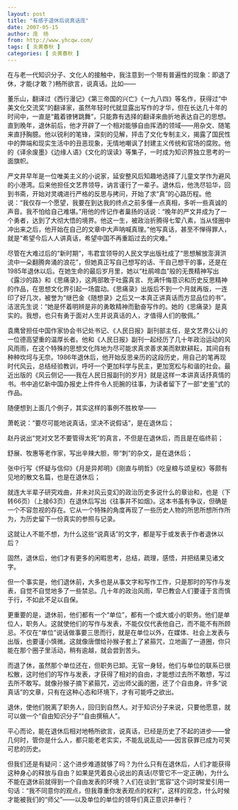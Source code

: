 ```yaml
---
layout: post
title: "有感于退休后说真话庞"
date: 2007-05-15
author: 庞　旸
from: http://www.yhcqw.com/
tags: [ 炎黄春秋 ]
categories: [ 炎黄春秋 ]
---
```




在与老一代知识分子、文化人的接触中，我注意到一个带有普遍性的现象：即退了休，才能(才敢？)畅所欲言，说真话。比如——


董乐山，翻译过《西行漫记》《第三帝国的兴亡》《一九八四》等名作，获得过“中美文化交流奖”的翻译家，虽然年轻时代就显露出写作的才华，但在长达几十年的时间中，一直是“戴着镣铐跳舞”，只能靠有选择的翻译来曲折地表达自己的思想。直到晚年，退休前后，他才开辟了一个相对能够自由挥洒的领域——用杂文、随笔来直抒胸臆。他以锐利的笔锋，深刻的见解，抨击了文化专制主义，揭露了国民性中的弊端和现实生活中的丑恶现象，无情地嘲讽了封建主义传统和官场的腐败。他的《译余废墨》《边缘人语》《文化的误读》等集子，一时成为知识界独立思考的一面旗帜。


严文井早年是一位唯美主义的小说家，延安整风后知趣地选择了儿童文学作为避风的小港湾。后来他担任文艺界领导，讷言谨行了一辈子。退休后，他洗尽铅华，回到书斋，开始对灵魂进行严格的反思与拷问，开始了求“真”的心路历程。他说：“我仅存一个愿望，我要在到达我的终点之前多懂一点真相，多听一些真诚的声音。我不怕给自己难堪。”用他的传记作者巢扬的话说：“晚年的严文井成为了一个勇者，达到了大彻大悟的境界。他这一生，被政治折腾得七荤八素，当从怪圈中冲出来之后，他开始在自己的文章中大声呐喊真理。”他写真话，甚至不惮得罪人，就是“希望今后人人讲真话，希望中国不再重蹈过去的灾难。”


尽管在大难过后的“新时期”，韦君宜领导的人民文学出版社成了“思想解放澎湃洪流中一朵翻腾奔涌的浪花”，但她真正写自己想写的话、干自己想干的事，还是在1985年退休以后。在她生命的最后岁月里，她以“杜鹃啼血”般的无畏精神写出《露沙的路》和《思痛录》，这两部敢于吐露真言、充满忏悔意识和历史反思精神的作品，在思想文化界引起一场震动。《思痛录》出版后不到一个月就再版，一连印了好几次，被誉为“继巴金《随想录》之后又一本真正讲真话而方显品位的书”。洁泯先生说：“她是怀着明辨是非的勇敢精神而勤奋写作的。她的《思痛录》是真实的。我想，也只有勇于面对人生并说真话的人，才值得人们的敬佩。”


袁鹰曾担任中国作家协会书记处书记、《人民日报》副刊部主任，是文艺界公认的一位德高望重的温厚长者。他和《人民日报》副刊一起经历了几十年政治运动的风风雨雨，在这个特殊的思想文化阵地为尽可能求真求善求美而默默耕耘，其间自有种种坎坷与无奈。1986年退休后，他开始反思亲历的这段历史，用自己的笔再现时代风云，总结经验教训，呼吁一个更加科学与民主，更加宽松与和谐的社会。最近出版的《风云侧记——我在人民日报副刊的岁月》就是这样一本讲真话抒真情的书。书中追忆新中国办报史上件件令人扼腕的往事，为读者留下了一部“史鉴”式的作品。

随便想到上面几个例子，其实这样的事例不胜枚举——

萧乾说：“要尽可能地说真话，坚决不说假话”，是在退休后；

赵丹说出“党对文艺不要管得太死”的真言，不但是在退休后，而且是在临终前；

舒展、牧惠等老作家，写出辛辣大胆，带“刺”的杂文，是在退休后；

张中行写《怀疑与信仰》《月是异邦明》《刚直与明哲》《吃皇粮与颂皇权》等颇有见地的散文名篇，也是在退休后；


就连大半辈子研究戏曲，并未对风云变幻的政治历史多说什么的章诒和，也是（下转66页）（上接63页）在退休后写出《往事并不如烟》。这本书虽有争议，但确是一个不容忽视的存在。它从一个特殊的角度再现了一些历史人物的所思所想所作所为，为历史留下一份真实的参照与记录。

这就让人不能不想，为什么这些“说真话”的文字，都是写于或发表于作者退休以后？

固然，退休后，他们才有更多的闲暇思考，总结，疏理，感悟，并把结果见诸文字。


但一个事实是，他们退休前，大多也是从事文字和写作工作，只是那时的写作与发表，自觉不自觉地多了一些禁忌。几十年的政治风雨，早已教会人们要谨于言而慎于行，不如此不足以自保。


更重要的是，退休前，他们都有一个“单位”，都有一个或大或小的职务。他们是单位人，职务人。这就使他们的写作与发表，不能仅仅代表他自己，而不能不有所顾忌。不仅在“单位”说话做事要三思而行，就是在单位以外，在媒体、社会上发表与出版，也要谨小慎微。这就像唐僧给孙猴子套上了紧箍咒，立地画了一道圈，你只能在那个圈子里活动，稍有逾越，就会尝到苦头。


而退了休，虽然那个单位还在，但职务已卸。无官一身轻，他们与单位的联系已很松散，这时他们的写作与发表，才获得了相对的自由，才能想过去所不敢想，写过去所不敢写。就像孙猴子摘下紧箍咒，迈出师父画的圈，还了个自由身。许多“说真话”的文章，只有在这种心态和环境下，才有可能呼之欲出。

退休，使他们脱离了职务人，回归到自然人。对于知识分子来说，只要他愿意，就可以做一个“自由知识分子”“自由撰稿人”。

平心而论，能在退休后相对地畅所欲言，说真话，已经是历史了不起的进步——曾几何时，管你是什么人，都只能老老实实，不能乱说乱动——因言获罪已成为可笑可悲的历史。


但我们还是有疑问：这个进步难道就够了吗？为什么只有在退休后，人们才能获得这种身心的释放与自由？如果是凭着良心说出的真话(尽管它不一定正确)，为什么不能在退休前就得到一个自由发表的环境？人们在谈到“宽容”这个词时常爱引用一句话：“我不同意你的观点，但我尊重你发表观点的权利”，这样的观念，什么时候才能被我们的“师父”——以及单位的单位的领导们真正意识并奉行？


